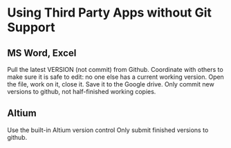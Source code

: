 # Using Third Party Apps without Git Support

## MS Word, Excel
Pull the latest VERSION (not commit) from Github. Coordinate with others to make sure it is safe to edit: no one else has a current working version.
Open the file, work on it, close it. Save it to the Google drive.
Only commit new versions to github, not half-finished working copies.

## Altium
Use the built-in Altium version control
Only submit finished versions to github.